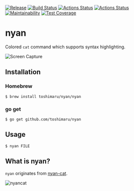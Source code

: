 [![Release](https://img.shields.io/github/release/toshimaru/nyan.svg)](https://github.com/toshimaru/nyan/releases/latest)
[![Build Status](https://travis-ci.com/toshimaru/nyan.svg?branch=master)](https://travis-ci.com/toshimaru/nyan)
[![Actions Status](https://github.com/toshimaru/nyan/workflows/Go/badge.svg)](https://github.com/toshimaru/nyan/actions)
[![Actions Status](https://github.com/toshimaru/nyan/workflows/Release/badge.svg)](https://github.com/toshimaru/nyan/actions)
[![Maintainability](https://api.codeclimate.com/v1/badges/f5063da42c2e2b00e625/maintainability)](https://codeclimate.com/github/toshimaru/nyan/maintainability)
[![Test Coverage](https://api.codeclimate.com/v1/badges/f5063da42c2e2b00e625/test_coverage)](https://codeclimate.com/github/toshimaru/nyan/test_coverage)

# nyan

Colored `cat` command which supports syntax highlighting.

![Screen Capture](https://user-images.githubusercontent.com/803398/63024853-00b18b80-bee3-11e9-853a-eea7e790a575.png)

## Installation

### Homebrew

```console
$ brew install toshimaru/nyan/nyan
```

### go get

```console
$ go get github.com/toshimaru/nyan
```

## Usage

```
$ nyan FILE
```

## What is nyan?

`nyan` originates from [nyan-cat](http://www.nyan.cat/).

![nyancat](https://giphygifs.s3.amazonaws.com/media/sIIhZliB2McAo/giphy.gif)
